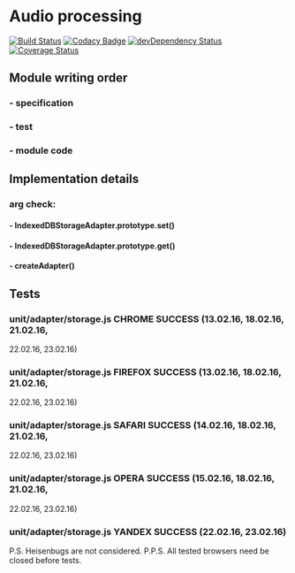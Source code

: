 # Audio processing

[![Build Status](https://travis-ci.org/svr93/high_perf_audio_processing.svg?branch=master)](https://travis-ci.org/svr93/high_perf_audio_processing)
[![Codacy Badge](https://api.codacy.com/project/badge/grade/d993cb7ad3bf4805a4835715674ba59c)](https://www.codacy.com/app/svr93/high_perf_audio_processing)
[![devDependency Status](https://david-dm.org/svr93/high_perf_audio_processing/dev-status.svg)](https://david-dm.org/svr93/high_perf_audio_processing#info=devDependencies)
[![Coverage Status](https://coveralls.io/repos/github/svr93/high_perf_audio_processing/badge.svg?branch=master)](https://coveralls.io/github/svr93/high_perf_audio_processing?branch=master)

## Module writing order
### - specification
### - test
### - module code

## Implementation details
### arg check:
#### - IndexedDBStorageAdapter.prototype.set()
#### - IndexedDBStorageAdapter.prototype.get()
#### - createAdapter()

## Tests
### unit/adapter/storage.js CHROME SUCCESS (13.02.16, 18.02.16, 21.02.16,
22.02.16, 23.02.16)
### unit/adapter/storage.js FIREFOX SUCCESS (13.02.16, 18.02.16, 21.02.16,
22.02.16, 23.02.16)
### unit/adapter/storage.js SAFARI SUCCESS (14.02.16, 18.02.16, 21.02.16,
22.02.16, 23.02.16)
### unit/adapter/storage.js OPERA SUCCESS (15.02.16, 18.02.16, 21.02.16,
22.02.16, 23.02.16)
### unit/adapter/storage.js YANDEX SUCCESS (22.02.16, 23.02.16)

P.S. Heisenbugs are not considered.
P.P.S. All tested browsers need be closed before tests.
